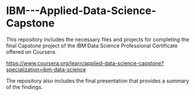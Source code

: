 # IBM---Applied-Data-Science-Capstone

This repository includes the necessary files and projects for completing the final Capstone project of the IBM Data Science Professional Certificate offered on Coursera.

https://www.coursera.org/learn/applied-data-science-capstone?specialization=ibm-data-science

The repository also includes the final presentation that provides a summary of the findings.

